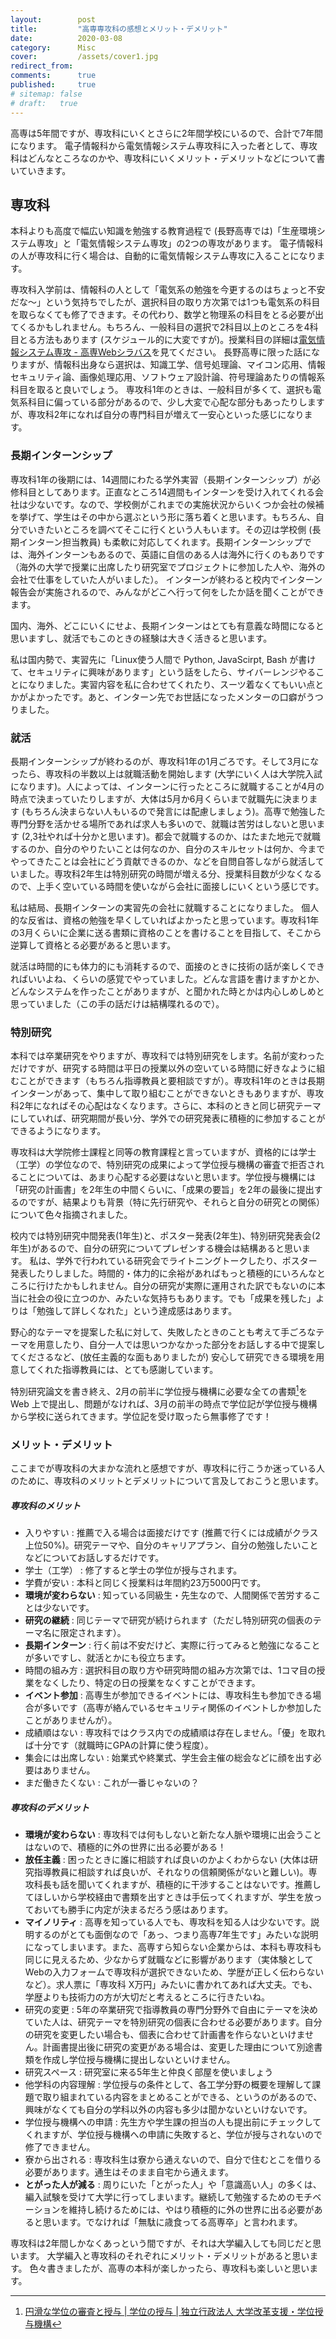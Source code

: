 ```yaml
---
layout:        post
title:         "高専専攻科の感想とメリット・デメリット"
date:          2020-03-08
category:      Misc
cover:         /assets/cover1.jpg
redirect_from:
comments:      true
published:     true
# sitemap: false
# draft:   true
---
```


高専は5年間ですが、専攻科にいくとさらに2年間学校にいるので、合計で7年間になります。
電子情報科から電気情報システム専攻科に入った者として、専攻科はどんなところなのかや、専攻科にいくメリット・デメリットなどについて書いていきます。

## 専攻科

本科よりも高度で幅広い知識を勉強する教育過程で (長野高専では)「生産環境システム専攻」と「電気情報システム専攻」の2つの専攻があります。
電子情報科の人が専攻科に行く場合は、自動的に電気情報システム専攻に入ることになります。

専攻科入学前は、情報科の人として「電気系の勉強を今更するのはちょっと不安だな〜」という気持ちでしたが、選択科目の取り方次第では1つも電気系の科目を取らなくても修了できます。その代わり、数学と物理系の科目をとる必要が出てくるかもしれません。もちろん、一般科目の選択で2科目以上のところを4科目とる方法もあります (スケジュール的に大変ですが)。授業科目の詳細は[電気情報システム専攻 - 高専Webシラバス](https://syllabus.kosen-k.go.jp/Pages/PublicSubjects?school_id=20&department_id=22&year=2019)を見てください。
長野高専に限った話になりますが、情報科出身なら選択は、知識工学、信号処理論、マイコン応用、情報セキュリティ論、画像処理応用、ソフトウェア設計論、符号理論あたりの情報系科目を取ると良いでしょう。
専攻科1年のときは、一般科目が多くて、選択も電気系科目に偏っている部分があるので、少し大変で心配な部分もあったりしますが、専攻科2年になれば自分の専門科目が増えて一安心といった感じになります。

### 長期インターンシップ

専攻科1年の後期には、14週間にわたる学外実習（長期インターンシップ）が必修科目としてあります。正直なところ14週間もインターンを受け入れてくれる会社は少ないです。なので、学校側がこれまでの実施状況からいくつか会社の候補を挙げて、学生はその中から選ぶという形に落ち着くと思います。もちろん、自分でいきたいところを調べてそこに行くという人もいます。その辺は学校側 (長期インターン担当教員) も柔軟に対応してくれます。長期インターンシップでは、海外インターンもあるので、英語に自信のある人は海外に行くのもありです（海外の大学で授業に出席したり研究室でプロジェクトに参加した人や、海外の会社で仕事をしていた人がいました）。
インターンが終わると校内でインターン報告会が実施されるので、みんながどこへ行って何をしたか話を聞くことができます。

国内、海外、どこにいくにせよ、長期インターンはとても有意義な時間になると思いますし、就活でもこのときの経験は大きく活きると思います。

私は国内勢で、実習先に「Linux使う人間で Python, JavaScirpt, Bash が書けて、セキュリティに興味があります」という話をしたら、サイバーレンジやることになりました。実習内容を私に合わせてくれたり、スーツ着なくてもいい点とかがよかったです。あと、インターン先でお世話になったメンターの口癖がうつりました。

### 就活

長期インターンシップが終わるのが、専攻科1年の1月ごろです。そして3月になったら、専攻科の半数以上は就職活動を開始します (大学にいく人は大学院入試になります)。人によっては、インターンに行ったところに就職することが4月の時点で決まっていたりしますが、大体は5月か6月くらいまで就職先に決まります (もちろん決まらない人もいるので発言には配慮しましょう)。高専で勉強した専門分野を活かせる場所であれば求人も多いので、就職は苦労はしないと思います (2,3社やれば十分かと思います)。都会で就職するのか、はたまた地元で就職するのか、自分のやりたいことは何なのか、自分のスキルセットは何か、今までやってきたことは会社にどう貢献できるのか、などを自問自答しながら就活していました。専攻科2年生は特別研究の時間が増える分、授業科目数が少なくなるので、上手く空いている時間を使いながら会社に面接しにいくという感じです。

私は結局、長期インターンの実習先の会社に就職することになりました。
個人的な反省は、資格の勉強を早くしていればよかったと思っています。専攻科1年の3月くらいに企業に送る書類に資格のことを書けることを目指して、そこから逆算して資格とる必要があると思います。

就活は時間的にも体力的にも消耗するので、面接のときに技術の話が楽しくできればいいよね、くらいの感覚でやっていました。どんな言語を書けますかとか、どんなシステムを作ったことがありますが、と聞かれた時とかは内心しめしめと思っていました（この手の話だけは結構喋れるので）。

### 特別研究

本科では卒業研究をやりますが、専攻科では特別研究をします。名前が変わっただけですが、研究する時間は平日の授業以外の空いている時間に好きなように組むことができます（もちろん指導教員と要相談ですが）。専攻科1年のときは長期インターンがあって、集中して取り組むことができないときもありますが、専攻科2年になればその心配はなくなります。さらに、本科のときと同じ研究テーマにしていれば、研究期間が長い分、学外での研究発表に積極的に参加することができるようになります。

専攻科は大学院修士課程と同等の教育課程と言っていますが、資格的には学士（工学）の学位なので、特別研究の成果によって学位授与機構の審査で拒否されることについては、あまり心配する必要はないと思います。学位授与機構には「研究の計画書」を2年生の中間くらいに、「成果の要旨」を2年の最後に提出するのですが、結果よりも背景（特に先行研究や、それらと自分の研究との関係）について色々指摘されました。

校内では特別研究中間発表(1年生)と、ポスター発表(2年生)、特別研究発表会(2年生)があるので、自分の研究についてプレゼンする機会は結構あると思います。
私は、学外で行われている研究会でライトニングトークしたり、ポスター発表したりしました。時間的・体力的に余裕があればもっと積極的にいろんなところに行けたかもしれません。自分の研究が実際に運用された訳でもないのに本当に社会の役に立つのか、みたいな気持ちもあります。でも「成果を残した」よりは「勉強して詳しくなれた」という達成感はあります。

野心的なテーマを提案した私に対して、失敗したときのことも考えて手ごろなテーマを用意したり、自分一人では思いつかなかった部分をお話しする中で提案してくださるなど、(放任主義的な面もありましたが) 安心して研究できる環境を用意してくれた指導教員には、とても感謝しています。

特別研究論文を書き終え、2月の前半に学位授与機構に必要な全ての書類[^niad]を Web 上で提出し、問題がなければ、3月の前半の時点で学位記が学位授与機構から学校に送られてきます。学位記を受け取ったら無事修了です！

[^niad]: [円滑な学位の審査と授与 \| 学位の授与 \| 独立行政法人 大学改革支援・学位授与機構](https://www.niad.ac.jp/n_gakui/other/enkatsu/)

### メリット・デメリット

ここまでが専攻科の大まかな流れと感想ですが、専攻科に行こうか迷っている人のために、専攻科のメリットとデメリットについて言及しておこうと思います。

##### 専攻科のメリット

- 入りやすい : 推薦で入る場合は面接だけです (推薦で行くには成績がクラス上位50%)。研究テーマや、自分のキャリアプラン、自分の勉強したいことなどについてお話しするだけです。
- 学士（工学） : 修了すると学士の学位が授与されます。
- 学費が安い : 本科と同じく授業料は年間約23万5000円です。
- **環境が変わらない** : 知っている同級生・先生なので、人間関係で苦労することは少ないです。
- **研究の継続** : 同じテーマで研究が続けられます（ただし特別研究の個表のテーマ名に限定されます）。
- **長期インターン** : 行く前は不安だけど、実際に行ってみると勉強になることが多いですし、就活とかにも役立ちます。
- 時間の組み方 : 選択科目の取り方や研究時間の組み方次第では、1コマ目の授業をなくしたり、特定の日の授業をなくすことができます。
- **イベント参加** : 高専生が参加できるイベントには、専攻科生も参加できる場合が多いです（高専が絡んでいるセキュリティ関係のイベントしか参加したことがありませんが）。
- 成績順はない : 専攻科ではクラス内での成績順は存在しません。「優」を取れば十分です（就職時にGPAの計算に使う程度）。
- 集会には出席しない : 始業式や終業式、学生会主催の総会などに顔を出す必要はありません。
- まだ働きたくない : これが一番じゃないの？

##### 専攻科のデメリット

- **環境が変わらない** : 専攻科では何もしないと新たな人脈や環境に出会うことはないので、積極的に外の世界に出る必要がある！
- **放任主義** : 困ったときに誰に相談すれば良いのかよくわからない (大体は研究指導教員に相談すれば良いが、それなりの信頼関係がないと難しい)。専攻科長も話を聞いてくれますが、積極的に干渉することはないです。推薦してほしいから学校経由で書類を出すときは手伝ってくれますが、学生を放っておいても勝手に内定が決まるだろう感はあります。
- **マイノリティ** : 高専を知っている人でも、専攻科を知る人は少ないです。説明するのがとても面倒なので「あっ、つまり高専7年生です」みたいな説明になってしまいます。また、高専すら知らない企業からは、本科も専攻科も同じに見えるため、少なからず就職などに影響があります（実体験としてWebの入力フォームで専攻科が選択できないため、学歴が正しく伝わらないなど）。求人票に「専攻科 X万円」みたいに書かれてあれば大丈夫。でも、学歴よりも技術力の方が大切だと考えるところに行きたいね。
- 研究の変更 : 5年の卒業研究で指導教員の専門分野外で自由にテーマを決めていた人は、研究テーマを特別研究の個表に合わせる必要があります。自分の研究を変更したい場合も、個表に合わせて計画書を作らないといけません。計画書提出後に研究の変更がある場合は、変更した理由について別途書類を作成し学位授与機構に提出しないといけません。
- 研究スペース : 研究室に来る5年生と仲良く部屋を使いましょう
- 他学科の内容理解 : 学位授与の条件として、各工学分野の概要を理解して課題で取り組まれている内容をまとめることができる、というのがあるので、興味がなくても自分の学科以外の内容も多少は聞かないといけないです。
- 学位授与機構への申請 : 先生方や学生課の担当の人も提出前にチェックしてくれますが、学位授与機構への申請に失敗すると、学位が授与されないので修了できません。
- 寮から出される : 専攻科生は寮から通えないので、自分で住むとこを借りる必要があります。通生はそのまま自宅から通えます。
- **とがった人が減る** : 周りにいた「とがった人」や「意識高い人」の多くは、編入試験を受けて大学に行ってしまいます。継続して勉強するためのモチベーションを維持し続けるためには、やはり積極的に外の世界に出る必要があると思います。でなければ「無駄に歳食ってる高専卒」と言われます。


専攻科は2年間しかなくあっという間ですが、それは大学編入しても同じだと思います。
大学編入と専攻科のそれぞれにメリット・デメリットがあると思います。
色々書きましたが、高専の本科が楽しかったら、専攻科も楽しいと思います。
